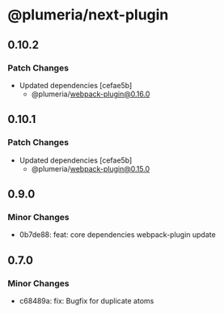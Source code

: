 # @plumeria/next-plugin

## 0.10.2

### Patch Changes

- Updated dependencies [cefae5b]
  - @plumeria/webpack-plugin@0.16.0

## 0.10.1

### Patch Changes

- Updated dependencies [cefae5b]
  - @plumeria/webpack-plugin@0.15.0

## 0.9.0

### Minor Changes

- 0b7de88: feat: core dependencies webpack-plugin update

## 0.7.0

### Minor Changes

- c68489a: fix: Bugfix for duplicate atoms
